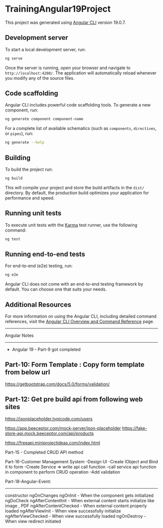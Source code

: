 # TrainingAngular19Project

This project was generated using [Angular CLI](https://github.com/angular/angular-cli) version 19.0.7.

## Development server

To start a local development server, run:

```bash
ng serve
```

Once the server is running, open your browser and navigate to `http://localhost:4200/`. The application will automatically reload whenever you modify any of the source files.

## Code scaffolding

Angular CLI includes powerful code scaffolding tools. To generate a new component, run:

```bash
ng generate component component-name
```

For a complete list of available schematics (such as `components`, `directives`, or `pipes`), run:

```bash
ng generate --help
```

## Building

To build the project run:

```bash
ng build
```

This will compile your project and store the build artifacts in the `dist/` directory. By default, the production build optimizes your application for performance and speed.

## Running unit tests

To execute unit tests with the [Karma](https://karma-runner.github.io) test runner, use the following command:

```bash
ng test
```

## Running end-to-end tests

For end-to-end (e2e) testing, run:

```bash
ng e2e
```

Angular CLI does not come with an end-to-end testing framework by default. You can choose one that suits your needs.

## Additional Resources

For more information on using the Angular CLI, including detailed command references, visit the [Angular CLI Overview and Command Reference](https://angular.dev/tools/cli) page.

**********************
Angular Notes
**********************

- Angular 19 - Part-9 got completed

Part-10: Form Template : Copy form template from below url
---------------------------------------------------
https://getbootstrap.com/docs/5.0/forms/validation/


Part-12: Get pre build api from following web sites
---------------------------------------------------
https://jsonplaceholder.typicode.com/users

https://app.beeceptor.com/mock-server/json-placeholder
https://fake-store-api.mock.beeceptor.com/api/products

https://freeapi.miniprojectideas.com/index.html

Part-15 - Completed CRUD API method

Part-16-Customer Management System
-Design UI
-Create IObject and Bind it to form
-Create Service => write api call function
-call service api function in component to perform CRUD operation
-Add validation

Part-18-Angular-Event:
***********************
constructor
ngOnChanges
ngOnInit                -   When the component gets initialized
ngDoCheck
ngAfterContentInit      - When external content starts initialize like image , PDF
ngAfterContentChecked   - When external content properly loaded
ngAfterViewInit         - When view successfully initialize
ngAfterViewChecked      - When view successfully loaded
ngOnDestroy             - When view redirect initiated